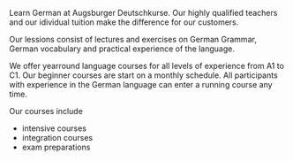 Learn German at Augsburger Deutschkurse. Our highly qualified teachers and our idividual tuition make the difference for our customers.

Our lessions consist of lectures and exercises on German Grammar, German vocabulary and practical experience of the language.

We offer yearround language courses for all levels of experience from A1 to C1. Our beginner courses are start on a monthly schedule. All participants with experience in the German language can enter a running course any time.

Our courses include

- intensive courses
- integration courses
- exam preparations